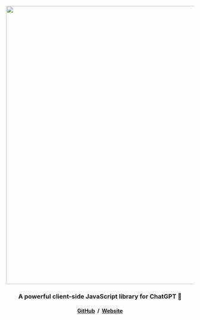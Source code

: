 <div align="center">
<br />

<a href="https://chatgpt.js.org">
<picture>
    <source media="(prefers-color-scheme: dark)" srcset="https://raw.githubusercontent.com/chatgptjs/chatgpt.js/main/media/images/chatgpt.js-logo-dark-mode-5995x619.png">
    <img width=747 src="https://raw.githubusercontent.com/chatgptjs/chatgpt.js/main/media/images/chatgpt.js-logo-light-mode-5995x619.png">
</picture>
</a>

### A powerful client-side JavaScript library for ChatGPT 🤖

#### [GitHub](https://github.com/kudoai/chatgpt.js) &nbsp;/ &nbsp;[Website](https://chatgpt.js.org)

</div>
